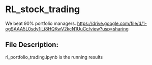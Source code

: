 # RL_stock_trading
We beat 90% portfolio managers.
https://drive.google.com/file/d/1-ogSAAA5L0sdy1iLt8HQKwV2kcN1UuCc/view?usp=sharing
## File Description:
rl_portfolio_trading.ipynb is the running results

